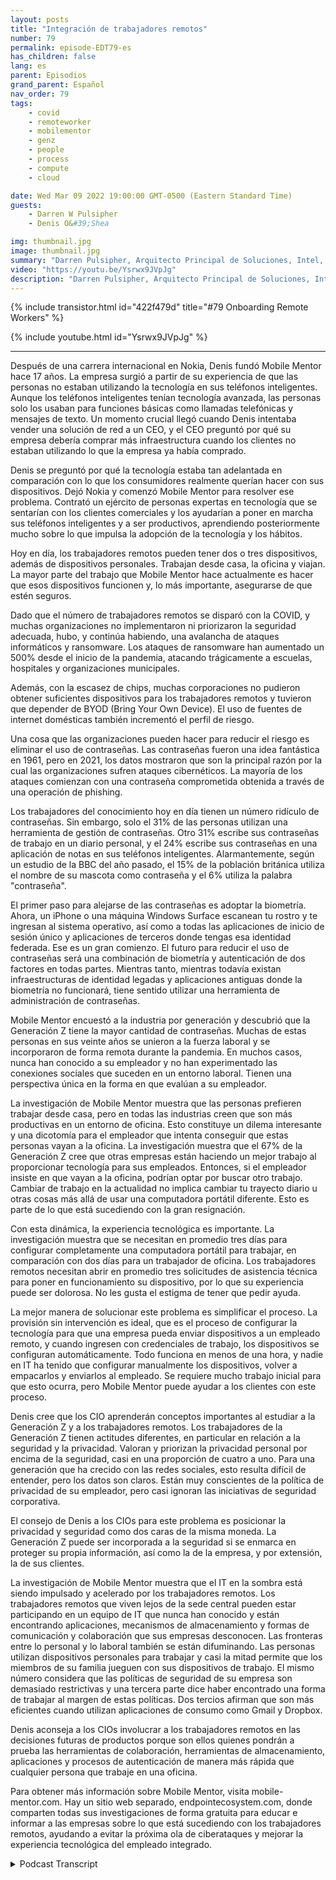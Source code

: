 ```yaml
---
layout: posts
title: "Integración de trabajadores remotos"
number: 79
permalink: episode-EDT79-es
has_children: false
lang: es
parent: Episodios
grand_parent: Español
nav_order: 79
tags:
    - covid
    - remoteworker
    - mobilementor
    - genz
    - people
    - process
    - compute
    - cloud

date: Wed Mar 09 2022 19:00:00 GMT-0500 (Eastern Standard Time)
guests:
    - Darren W Pulsipher
    - Denis O&#39;Shea

img: thumbnail.jpg
image: thumbnail.jpg
summary: "Darren Pulsipher, Arquitecto Principal de Soluciones, Intel, Denis O'Shea, fundador de Mobile Mentor, hablan sobre su experiencia, investigación y consejos sobre cómo incorporar a los trabajadores remotos, especialmente a los trabajadores de la Generación Z."
video: "https://youtu.be/Ysrwx9JVpJg"
description: "Darren Pulsipher, Arquitecto Principal de Soluciones, Intel, Denis O'Shea, fundador de Mobile Mentor, hablan sobre su experiencia, investigación y consejos sobre cómo incorporar a los trabajadores remotos, especialmente a los trabajadores de la Generación Z."
---
```


<div>
{% include transistor.html id="422f479d" title="#79 Onboarding Remote Workers" %}

{% include youtube.html id="Ysrwx9JVpJg" %}
</div>

---

Después de una carrera internacional en Nokia, Denis fundó Mobile Mentor hace 17 años. La empresa surgió a partir de su experiencia de que las personas no estaban utilizando la tecnología en sus teléfonos inteligentes. Aunque los teléfonos inteligentes tenían tecnología avanzada, las personas solo los usaban para funciones básicas como llamadas telefónicas y mensajes de texto. Un momento crucial llegó cuando Denis intentaba vender una solución de red a un CEO, y el CEO preguntó por qué su empresa debería comprar más infraestructura cuando los clientes no estaban utilizando lo que la empresa ya había comprado.

Denis se preguntó por qué la tecnología estaba tan adelantada en comparación con lo que los consumidores realmente querían hacer con sus dispositivos. Dejó Nokia y comenzó Mobile Mentor para resolver ese problema. Contrató un ejército de personas expertas en tecnología que se sentarían con los clientes comerciales y los ayudarían a poner en marcha sus teléfonos inteligentes y a ser productivos, aprendiendo posteriormente mucho sobre lo que impulsa la adopción de la tecnología y los hábitos.

Hoy en día, los trabajadores remotos pueden tener dos o tres dispositivos, además de dispositivos personales. Trabajan desde casa, la oficina y viajan. La mayor parte del trabajo que Mobile Mentor hace actualmente es hacer que esos dispositivos funcionen y, lo más importante, asegurarse de que estén seguros.

Dado que el número de trabajadores remotos se disparó con la COVID, y muchas organizaciones no implementaron ni priorizaron la seguridad adecuada, hubo, y continúa habiendo, una avalancha de ataques informáticos y ransomware. Los ataques de ransomware han aumentado un 500% desde el inicio de la pandemia, atacando trágicamente a escuelas, hospitales y organizaciones municipales.

Además, con la escasez de chips, muchas corporaciones no pudieron obtener suficientes dispositivos para los trabajadores remotos y tuvieron que depender de BYOD (Bring Your Own Device). El uso de fuentes de internet domésticas también incrementó el perfil de riesgo.

Una cosa que las organizaciones pueden hacer para reducir el riesgo es eliminar el uso de contraseñas. Las contraseñas fueron una idea fantástica en 1961, pero en 2021, los datos mostraron que son la principal razón por la cual las organizaciones sufren ataques cibernéticos. La mayoría de los ataques comienzan con una contraseña comprometida obtenida a través de una operación de phishing.

Los trabajadores del conocimiento hoy en día tienen un número ridículo de contraseñas. Sin embargo, solo el 31% de las personas utilizan una herramienta de gestión de contraseñas. Otro 31% escribe sus contraseñas de trabajo en un diario personal, y el 24% escribe sus contraseñas en una aplicación de notas en sus teléfonos inteligentes. Alarmantemente, según un estudio de la BBC del año pasado, el 15% de la población británica utiliza el nombre de su mascota como contraseña y el 6% utiliza la palabra "contraseña".

El primer paso para alejarse de las contraseñas es adoptar la biometría. Ahora, un iPhone o una máquina Windows Surface escanean tu rostro y te ingresan al sistema operativo, así como a todas las aplicaciones de inicio de sesión único y aplicaciones de terceros donde tengas esa identidad federada. Ese es un gran comienzo. El futuro para reducir el uso de contraseñas será una combinación de biometría y autenticación de dos factores en todas partes. Mientras tanto, mientras todavía existan infraestructuras de identidad legadas y aplicaciones antiguas donde la biometría no funcionará, tiene sentido utilizar una herramienta de administración de contraseñas.

Mobile Mentor encuestó a la industria por generación y descubrió que la Generación Z tiene la mayor cantidad de contraseñas. Muchas de estas personas en sus veinte años se unieron a la fuerza laboral y se incorporaron de forma remota durante la pandemia. En muchos casos, nunca han conocido a su empleador y no han experimentado las conexiones sociales que suceden en un entorno laboral. Tienen una perspectiva única en la forma en que evalúan a su empleador.

La investigación de Mobile Mentor muestra que las personas prefieren trabajar desde casa, pero en todas las industrias creen que son más productivas en un entorno de oficina. Esto constituye un dilema interesante y una dicotomía para el empleador que intenta conseguir que estas personas vayan a la oficina. La investigación muestra que el 67% de la Generación Z cree que otras empresas están haciendo un mejor trabajo al proporcionar tecnología para sus empleados. Entonces, si el empleador insiste en que vayan a la oficina, podrían optar por buscar otro trabajo. Cambiar de trabajo en la actualidad no implica cambiar tu trayecto diario u otras cosas más allá de usar una computadora portátil diferente. Esto es parte de lo que está sucediendo con la gran resignación.

Con esta dinámica, la experiencia tecnológica es importante. La investigación muestra que se necesitan en promedio tres días para configurar completamente una computadora portátil para trabajar, en comparación con dos días para un trabajador de oficina. Los trabajadores remotos necesitan abrir en promedio tres solicitudes de asistencia técnica para poner en funcionamiento su dispositivo, por lo que su experiencia puede ser dolorosa. No les gusta el estigma de tener que pedir ayuda.

La mejor manera de solucionar este problema es simplificar el proceso. La provisión sin intervención es ideal, que es el proceso de configurar la tecnología para que una empresa pueda enviar dispositivos a un empleado remoto, y cuando ingresen con credenciales de trabajo, los dispositivos se configuran automáticamente. Todo funciona en menos de una hora, y nadie en IT ha tenido que configurar manualmente los dispositivos, volver a empacarlos y enviarlos al empleado. Se requiere mucho trabajo inicial para que esto ocurra, pero Mobile Mentor puede ayudar a los clientes con este proceso.

Denis cree que los CIO aprenderán conceptos importantes al estudiar a la Generación Z y a los trabajadores remotos. Los trabajadores de la Generación Z tienen actitudes diferentes, en particular en relación a la seguridad y la privacidad. Valoran y priorizan la privacidad personal por encima de la seguridad, casi en una proporción de cuatro a uno. Para una generación que ha crecido con las redes sociales, esto resulta difícil de entender, pero los datos son claros. Están muy conscientes de la política de privacidad de su empleador, pero casi ignoran las iniciativas de seguridad corporativa.

El consejo de Denis a los CIOs para este problema es posicionar la privacidad y seguridad como dos caras de la misma moneda. La Generación Z puede ser incorporada a la seguridad si se enmarca en proteger su propia información, así como la de la empresa, y por extensión, la de sus clientes.

La investigación de Mobile Mentor muestra que el IT en la sombra está siendo impulsado y acelerado por los trabajadores remotos. Los trabajadores remotos que viven lejos de la sede central pueden estar participando en un equipo de IT que nunca han conocido y están encontrando aplicaciones, mecanismos de almacenamiento y formas de comunicación y colaboración que sus empresas desconocen. Las fronteras entre lo personal y lo laboral también se están difuminando. Las personas utilizan dispositivos personales para trabajar y casi la mitad permite que los miembros de su familia jueguen con sus dispositivos de trabajo. El mismo número considera que las políticas de seguridad de su empresa son demasiado restrictivas y una tercera parte dice haber encontrado una forma de trabajar al margen de estas políticas. Dos tercios afirman que son más eficientes cuando utilizan aplicaciones de consumo como Gmail y Dropbox.

Denis aconseja a los CIOs involucrar a los trabajadores remotos en las decisiones futuras de productos porque son ellos quienes pondrán a prueba las herramientas de colaboración, herramientas de almacenamiento, aplicaciones y procesos de autenticación de manera más rápida que cualquier persona que trabaje en una oficina.

Para obtener más información sobre Mobile Mentor, visita mobile-mentor.com. Hay un sitio web separado, endpointecosystem.com, donde comparten todas sus investigaciones de forma gratuita para educar e informar a las empresas sobre lo que está sucediendo con los trabajadores remotos, ayudando a evitar la próxima ola de ciberataques y mejorar la experiencia tecnológica del empleado integrado.



<details>
<summary> Podcast Transcript </summary>

<p></p>

</details>
